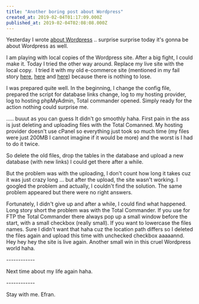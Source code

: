 ```yaml
---
title: "Another boring post about Wordpress"
created_at: 2019-02-04T01:17:09.000Z
published_at: 2019-02-04T02:08:08.000Z
---
```

Yesterday I wrote [about Wordpress](https://200wordsaday.com/words/boring-post-about-wordpress-stuff-72315c55d67c23db4) .. surprise surprise today it's gonna be about Wordpress as well.

I am playing with local copies of the Wordpress site. After a big fight, I could make it. Today I tried the other way around. Replace my live site with the local copy.  I tried it with my old e-commerce site (mentioned in my fail story [here](https://200wordsaday.com/words/fail-story-e-commerce-project-part-1-56295c4acb69ec1c7), [here](https://200wordsaday.com/words/fail-story-e-commerce-project-part-2-56515c4b0be46a6bf) and [here](https://200wordsaday.com/words/fail-story-e-commerce-project-part-3-56535c4b0cd0a1e90)) because there is nothing to lose. 

I was prepared quite well. In the beginning, I change the config file, prepared the script for database links change, log to my hosting provider, log to hosting phpMyAdmin, Total commander opened. Simply ready for the action nothing could surprise me.

..... buuut as you can guess It didn't go smoothly haha. First pain in the ass is just deleting and uploading files with the Total Comanned. My hosting provider doesn't use cPanel so everything just took so much time (my files were just 200MB I cannot imagine if it would be more) and the worst is I had to do it twice. 

So delete the old files, drop the tables in the database and upload a new database (with new links) I could get there after a while. 

But the problem was with the uploading, I don't count how long it takes cuz it was just crazy long ... but after the upload, the site wasn't working. I googled the problem and actually, I couldn't find the solution. The same problem appeared but there were no right answers.

Fortunately, I didn't give up and after a while, I could find what happened. Long story short the problem was with the Total Commander. If you use for FTP the Total Commander there always pop up a small window before the start, with a small checkbox (really small). If you want to lowercase the files names. Sure I didn't want that haha cuz the location path differs so I deleted the files again and upload this time with unchecked checkbox aaaaannd. Hey hey hey the site is live again. Another small win in this cruel Wordpress world haha.

\------------

Next time about my life again haha.

\------------

Stay with me. Efran.
